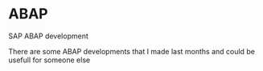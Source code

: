 # ABAP
SAP ABAP development

There are some ABAP developments that I made last months and could be usefull for someone else
